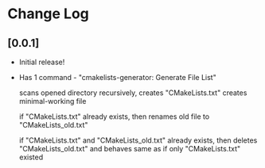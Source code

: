 # Change Log

## [0.0.1]

- Initial release!
- Has 1 command - "cmakelists-generator: Generate File List"
  
  scans opened directory recursively, creates "CMakeLists.txt"
  creates minimal-working file

  if "CMakeLists.txt" already exists, then renames old file to "CMakeLists_old.txt"

  if "CMakeLists.txt" and "CMakeLists_old.txt" already exists, then deletes "CMakeLists_old.txt" and behaves same as if only "CMakeLists.txt" existed